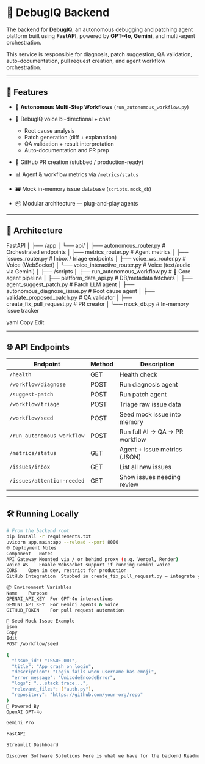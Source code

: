 # 🧠 DebugIQ Backend

The backend for **DebugIQ**, an autonomous debugging and patching agent platform built using **FastAPI**, powered by **GPT-4o**, **Gemini**, and multi-agent orchestration.

This service is responsible for diagnosis, patch suggestion, QA validation, auto-documentation, pull request creation, and agent workflow orchestration.

---

## 🚀 Features

* 🤖 **Autonomous Multi-Step Workflows** (`run_autonomous_workflow.py`)
* 🧠 DebugIQ voice bi-directional + chat

  * Root cause analysis
  * Patch generation (diff + explanation)
  * QA validation + result interpretation
  * Auto-documentation and PR prep
* 🔗 GitHub PR creation (stubbed / production-ready)
* 📊 Agent & workflow metrics via `/metrics/status`
* 🗃️ Mock in-memory issue database (`scripts.mock_db`)
* 📦 Modular architecture — plug-and-play agents

---

## 🧱 Architecture

FastAPI
│
├── /app
│ └── api/
│ ├── autonomous\_router.py # Orchestrated endpoints
│ ├── metrics\_router.py # Agent metrics
│ ├── issues\_router.py # Inbox / triage endpoints
│ ├── voice\_ws\_router.py # Voice (WebSocket)
│ └── voice\_interactive\_router.py # Voice (text/audio via Gemini)
│
├── /scripts
│ ├── run\_autonomous\_workflow\.py # 🧠 Core agent pipeline
│ ├── platform\_data\_api.py # DB/metadata fetchers
│ ├── agent\_suggest\_patch.py # Patch LLM agent
│ ├── autonomous\_diagnose\_issue.py # Root cause agent
│ ├── validate\_proposed\_patch.py # QA validator
│ ├── create\_fix\_pull\_request.py # PR creator
│ └── mock\_db.py # In-memory issue tracker

yaml
Copy
Edit

---

## 🌐 API Endpoints

| Endpoint                   | Method | Description                    |
| -------------------------- | ------ | ------------------------------ |
| `/health`                  | GET    | Health check                   |
| `/workflow/diagnose`       | POST   | Run diagnosis agent            |
| `/suggest-patch`           | POST   | Run patch agent                |
| `/workflow/triage`         | POST   | Triage raw issue data          |
| `/workflow/seed`           | POST   | Seed mock issue into memory    |
| `/run_autonomous_workflow` | POST   | Run full AI → QA → PR workflow |
| `/metrics/status`          | GET    | Agent + issue metrics (JSON)   |
| `/issues/inbox`            | GET    | List all new issues            |
| `/issues/attention-needed` | GET    | Show issues needing review     |

---

## 🛠️ Running Locally

```bash
# From the backend root
pip install -r requirements.txt
uvicorn app.main:app --reload --port 8000
🌐 Deployment Notes
Component	Notes
API Gateway	Mounted via / or behind proxy (e.g. Vercel, Render)
Voice WS	Enable WebSocket support if running Gemini voice
CORS	Open in dev, restrict for production
GitHub Integration	Stubbed in create_fix_pull_request.py — integrate your token and org logic

📦 Environment Variables
Name	Purpose
OPENAI_API_KEY	For GPT-4o interactions
GEMINI_API_KEY	For Gemini agents & voice
GITHUB_TOKEN	For pull request automation

🧪 Seed Mock Issue Example
json
Copy
Edit
POST /workflow/seed

{
  "issue_id": "ISSUE-001",
  "title": "App crash on login",
  "description": "Login fails when username has emoji",
  "error_message": "UnicodeEncodeError",
  "logs": "...stack trace...",
  "relevant_files": ["auth.py"],
  "repository": "https://github.com/your-org/repo"
}
🧠 Powered By
OpenAI GPT-4o

Gemini Pro

FastAPI

Streamlit Dashboard

Discover Software Solutions Here is what we have for the backend Readme 
```


